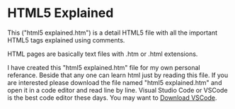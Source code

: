 # HTML5 Explained
This ("html5 explained.htm") is a detail HTML5 file with all the important HTML5 tags explained using comments.

HTML pages are basically text files with .htm or .html extensions.

I have created this "html5 explained.htm" file for my own personal referance. Beside that any one can learn html just by reading this file. If you are interested please download the file named "html5 explained.htm" and open it in a code editor and read line by line. Visual Studio Code or VSCode is the best code editor these days. You may want to [Download VSCode](https://code.visualstudio.com/).
